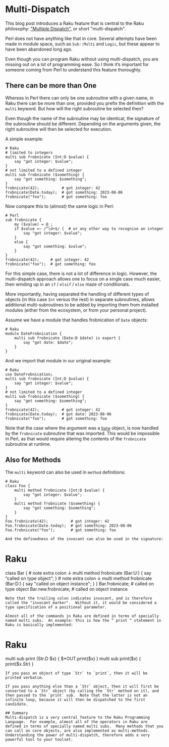 # Multi-Dispatch

This blog post introduces a Raku feature that is central to the Raku philosophy: ["Multiple Dispatch"](https://en.wikipedia.org/wiki/Multiple_dispatch), or short "multi-dispatch".

Perl does not have anything like that in core.  Several attempts have been made in module space, such as `Sub::Multi` and `Logic`, but these appear to have been abandoned long ago.

Even though you can program Raku without using multi-dispatch, you are missing out on a lot of programming ease.  So I think it’s important for someone coming from Perl to understand this feature thoroughly.

## There can be more than One
Whereas in Perl there can only be one subroutine with a given name, in Raku there can be more than one, provided you prefix the definition with the `multi` keyword.  But how will the right subroutine be selected then?

Even though the name of the subroutine may be identical, the signature of the subroutine should be different.  Depending on the arguments given, the right subroutine will then be selected for execution.

A simple example:
```
# Raku
# limited to integers
multi sub frobnicate (Int:D $value) {
    say "got integer: $value";
}
# not limited to a defined integer
multi sub frobnicate ($something) {
    say "got something: $something";
}
frobnicate(42);          # got integer: 42
frobnicate(Date.today);  # got something: 2023-08-06
frobnicate("foo");       # got something: foo
```
Now compare this to (almost) the same logic in Perl:
```
# Perl
sub frobnicate {
    my ($value) = @_;
    if $value =~ /^\d+$/ {  # or any other way to recognise an integer
        say "got integer: $value";
    }
    else {
        say "got something: $value";
    }
}
frobnicate(42);     # got integer: 42
frobnicate("foo");  # got something: foo
```
For this simple case, there is not a lot of difference in logic.  However, the multi-dispatch approach allows one to focus on a single case much easier, then winding up in an `if` / `elsif` / `else` maze of conditionals.

More importantly, having separated the handling of different types of objects (in this case `Int` versus the rest) in separate subroutines, allows additional multi-subroutines to be added by importing them from installed modules (either from the ecosystem, or from your personal project).

Assume we have a module that handles frobnication of `Date` objects:
```
# Raku
module DateFrobnication {
    multi sub frobnicate (Date:D $date) is export {
        say "got date: $date";
    }
}
```
And we import that module in our original example:
```
# Raku
use DateFrobnication;
multi sub frobnicate (Int:D $value) {
    say "got integer: $value";
}
# not limited to a defined integer
multi sub frobnicate ($something) {
    say "got something: $something";
}
frobnicate(42);          # got integer: 42
frobnicate(Date.today);  # got date: 2023-08-06
frobnicate("foo");       # got something: foo
```
Note that the case where the argument was a [`Date`](https://docs.raku.org/type/Date) object, is now handled by the `frobnicate` subroutine that was imported.  This would be impossible in Perl, as that would require altering the contents of the `frobnicate` subroutine at runtime.

## Also for Methods
The `multi` keyword can also be used in `method` definitions:
```
# Raku
class Foo {
    multi method frobnicate (Int:D $value) {
        say "got integer: $value";
    }
    multi method frobnicate ($something) {
        say "got something: $something";
    }
}
Foo.frobnicate(42);          # got integer: 42
Foo.frobnicate(Date.today);  # got something: 2023-08-06
Foo.frobnicate("foo");       # got something: foo

And the definedness of the invocant can also be used in the signature:
```
# Raku
class Bar {    # note extra colon ↓
   multi method frobnicate (Bar:U:) {
        say “called on type object”;
    }
               # note extra colon ↓
    multi method frobnicate (Bar:D:) {
        say "called on object instance";
    }
}
Bar.frobnicate;      # called on type object
Bar.new.frobnicate;  # called on object instance
```
Note that the trailing colon indicates invocant, and is therefore called the "invocant marker".  Without it, it would be considered a type specification of a positional parameter.

Almost all of the commands in Raku are defined in terms of specially named multi subs.  An example: this is how the “ print “ statement in Raku is basically implemented:
```
# Raku
multi sub print (Str:D $x) {
    $*OUT.print($x)
}
multi sub print($x) {
    print($x.Str)
}
```
If you pass an object of type `Str` to `print`, then it will be printed verbatim.

If you pass anything else than a `Str` object, then it will first be converted to a `Str` object (by calling the `Str` method on it), and then passed to the `print` sub.  Note that the latter is not an infinite loop, because it will then be dispatched to the first candidate.

## Summary
Multi-dispatch is a very central feature to the Raku Programming Language.  For example, almost all of the operators in Raku are defined in terms of specially named multi subs.  Many methods that you can call on core objects, are also implemented as multi-methods.  Understanding the power of multi-dispatch, therefore adds a very powerful tool to your toolset.
